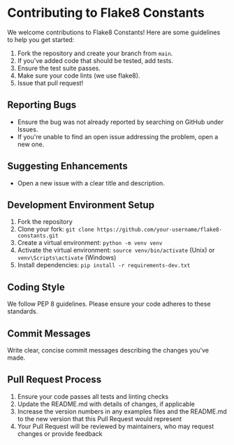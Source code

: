 # Contributing to Flake8 Constants

We welcome contributions to Flake8 Constants! Here are some guidelines to help you get started:

1. Fork the repository and create your branch from `main`.
2. If you've added code that should be tested, add tests.
3. Ensure the test suite passes.
4. Make sure your code lints (we use flake8).
5. Issue that pull request!

## Reporting Bugs

* Ensure the bug was not already reported by searching on GitHub under Issues.
* If you're unable to find an open issue addressing the problem, open a new one.

## Suggesting Enhancements

* Open a new issue with a clear title and description.

## Development Environment Setup

1. Fork the repository
2. Clone your fork: `git clone https://github.com/your-username/flake8-constants.git`
3. Create a virtual environment: `python -m venv venv`
4. Activate the virtual environment: `source venv/bin/activate` (Unix) or `venv\Scripts\activate` (Windows)
5. Install dependencies: `pip install -r requirements-dev.txt`

## Coding Style

We follow PEP 8 guidelines. Please ensure your code adheres to these standards.

## Commit Messages

Write clear, concise commit messages describing the changes you've made.

## Pull Request Process

1. Ensure your code passes all tests and linting checks
2. Update the README.md with details of changes, if applicable
3. Increase the version numbers in any examples files and the README.md to the new version that this Pull Request would represent
4. Your Pull Request will be reviewed by maintainers, who may request changes or provide feedback
